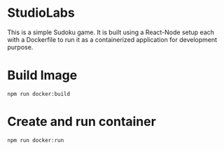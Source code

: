 # StudioLabs

This is a simple Sudoku game.
It is built using a React-Node setup each with a Dockerfile to run it as a containerized application for development purpose.

# Build Image
```
npm run docker:build
```

# Create and run container

```
npm run docker:run
```
